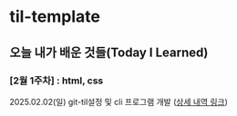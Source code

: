 # til-template

## 오늘 내가 배운 것들(Today I Learned)

### [2월 1주차] : html, css

2025.02.02(일) git-til설정 및 cli 프로그램 개발 ([상세 내역 링크](https://github.com/kaeul1020/kaeul-til/blob/main/2025/Feb/2025-02-02.md))